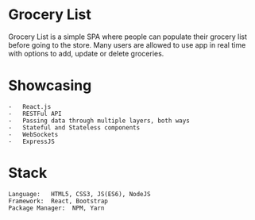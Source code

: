 # Grocery List
Grocery List is a simple SPA where people can populate their grocery list before going to the store. Many users are allowed to use app in real time with options to add, update or delete groceries.

# Showcasing 

    -   React.js
    -   RESTFul API 
    -   Passing data through multiple layers, both ways
    -   Stateful and Stateless components
    -   WebSockets
    -   ExpressJS

# Stack

    Language:   HTML5, CSS3, JS(ES6), NodeJS
    Framework:  React, Bootstrap 
    Package Manager:  NPM, Yarn